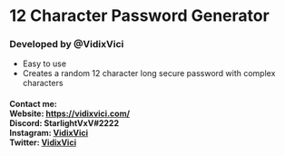 # 12 Character Password Generator 
### Developed by @VidixVici 
- Easy to use 
- Creates a random 12 character long secure password with complex characters 
#### Contact me: <br> Website: https://vidixvici.com/ <br> Discord: StarlightVxV#2222 <br> Instagram: [VidixVici](https://www.instagram.com/vidixvici/) <br> Twitter: [VidixVici](https://twitter.com/VidixVici)
